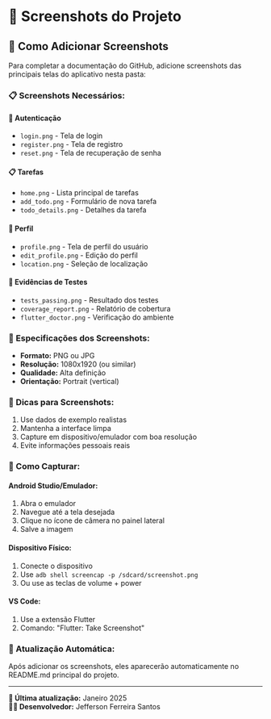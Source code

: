 # 📱 Screenshots do Projeto

## 🎯 **Como Adicionar Screenshots**

Para completar a documentação do GitHub, adicione screenshots das principais telas do aplicativo nesta pasta:

### **📋 Screenshots Necessários:**

#### **🔐 Autenticação**
- `login.png` - Tela de login
- `register.png` - Tela de registro
- `reset.png` - Tela de recuperação de senha

#### **📋 Tarefas**
- `home.png` - Lista principal de tarefas
- `add_todo.png` - Formulário de nova tarefa
- `todo_details.png` - Detalhes da tarefa

#### **👤 Perfil**
- `profile.png` - Tela de perfil do usuário
- `edit_profile.png` - Edição do perfil
- `location.png` - Seleção de localização

#### **🧪 Evidências de Testes**
- `tests_passing.png` - Resultado dos testes
- `coverage_report.png` - Relatório de cobertura
- `flutter_doctor.png` - Verificação do ambiente

### **📐 Especificações dos Screenshots:**
- **Formato:** PNG ou JPG
- **Resolução:** 1080x1920 (ou similar)
- **Qualidade:** Alta definição
- **Orientação:** Portrait (vertical)

### **🎨 Dicas para Screenshots:**
1. Use dados de exemplo realistas
2. Mantenha a interface limpa
3. Capture em dispositivo/emulador com boa resolução
4. Evite informações pessoais reais

### **📱 Como Capturar:**

#### **Android Studio/Emulador:**
1. Abra o emulador
2. Navegue até a tela desejada
3. Clique no ícone de câmera no painel lateral
4. Salve a imagem

#### **Dispositivo Físico:**
1. Conecte o dispositivo
2. Use `adb shell screencap -p /sdcard/screenshot.png`
3. Ou use as teclas de volume + power

#### **VS Code:**
1. Use a extensão Flutter
2. Comando: "Flutter: Take Screenshot"

### **🔄 Atualização Automática:**
Após adicionar os screenshots, eles aparecerão automaticamente no README.md principal do projeto.

---

**📅 Última atualização:** Janeiro 2025  
**👨‍💻 Desenvolvedor:** Jefferson Ferreira Santos 